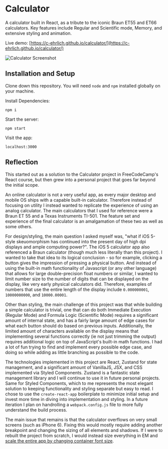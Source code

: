 
# Calculator

A calculator built in React, as a tribute to the iconic Braun ET55 and ET66 calculators. Key features include Regular and Scientific mode, Memory, and extensive styling and animation.


Live demo: [https://c-ehrlich.github.io/calculator/](https://c-ehrlich.github.io/calculator/)

![Calculator Screenshot](https://user-images.githubusercontent.com/8353666/147464964-396d580d-abe5-4a3b-b4e4-ae47f750e54e.png)

## Installation and Setup 

Clone down this repository. You will need `node` and `npm` installed globally on your machine.  

Install Dependencies:

`npm i`  

Start the server:

`npm start`  

Visit the app:

`localhost:3000`  

## Reflection

This started out as a solution to the Calculator project in FreeCodeCamp's React course, but then grew into a personal project that goes far beyond the initial scope.

An online calculator is not a very useful app, as every major desktop and mobile OS ships with a capable built-in calculator. Therefore instead of focusing on utility I instead wanted to replicate the experience of using an analog calculator. The main calculators that I used for reference were a Braun ET 55 and a Texas Instruments TI-501. The feature set and experience of the final calculator is an amalgamation of these two as well as some others.

For design/styling, the main question I asked myself was, "what if iOS 5-style skeuomorphism has continued into the present day of high dpi displays and ample computing power?". The iOS 5 calculator app also referenced a Braun calculator (though much less literally than this project). I wanted to take that idea to its logical conclusion - so for example, clicking a button gives the impression of pressing a physical button. And instead of using the built-in math functionality of Javascript (or any other language) that allows for large double-precision float numbers or similar, I wanted to limit number size to the number of digits that can be displayed on the display, like very early physical calculators did. Therefore, examples of numbers that use the entire length of the display include `0.000000001`, `10000000000`, and `10000.00001`.

Other than styling, the main challenge of this project was that while building a simple calculator is trivial, one that can do both Immediate Execution (Regular Mode) and Formula Logic (Scientific Mode) requires a significant amount of internal state, and has a fairly large amount of edge cases for what each button should do based on previous inputs. Additionally, the limited amount of characters available on the display means that implementing several functions correctly (ie not just trimming the output) requires additional logic on top of JavaScript's built-in math functions. I had a lot of fun trying to find and implement every possible edge case, and doing so while adding as little branching as possible to the code.

The technologies implemented in this project are React, Zustand for state management, and a significant amount of VanillaJS, JSX, and CSS implemented via Styled Components. Zustand is a fantastic state management library and I will continue to use it in future personal projects. Same for Styled Components, which to me represents the most elegant solution to keeping functionality and styling separate but easy to read. I chose to use the `create-react-app` boilerplate to minimize initial setup and invest more time in diving into implementation and styling. In a future iteration I plan on handrolling a `webpack.config.js` file to more fully understand the build process.

The main issue that remains is that the calculator overflows on very small screens (such as iPhone 6). Fixing this would mostly require adding another breakpoint and changing the sizing of all elements and shadows. If I were to rebuilt the project from scratch, I would instead size everything in EM and [scale the entire app by changing container font size](https://www.lullabot.com/articles/scaling-css-components-with-bem-rems-ems).
